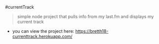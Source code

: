 #currentTrack
> simple node project that pulls info from my last.fm and displays my current track
- you can view the project here: https://bretth18-currenttrack.herokuapp.com/
